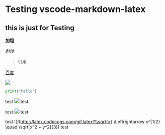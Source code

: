 # Testing vscode-markdown-latex
## this is just for Testing

**加粗**

*斜体*

>引用

[百度](https://www.baidu.com)

![](file:///C:/Users/Administrator/Pictures/miku.jpg)


```python
print("hello")
```

test ![](http://latex.codecogs.com/gif.latex?\$\lim_{x\to0}\frac{x}{\sin(x)}$) test

test ![](http://latex.codecogs.com/gif.latex?\alpha+\beta=\gamma) test

test ![](http://latex.codecogs.com/gif.latex?\\sqrt{x} \Leftrightarrow x^{1/2} \quad \sqrt[x^2 + y^2]{3}) test